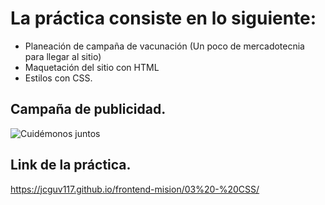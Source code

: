 # La práctica consiste en lo siguiente:

- Planeación de campaña de vacunación (Un poco de mercadotecnia para llegar al sitio)
- Maquetación del sitio con HTML
- Estilos con CSS.

## Campaña de publicidad.
![Cuidémonos juntos](https://user-images.githubusercontent.com/95881769/159258329-2dd82800-a2f9-45ab-9b34-f7a0533423ef.jpg)

## Link de la práctica.
https://jcguv117.github.io/frontend-mision/03%20-%20CSS/
